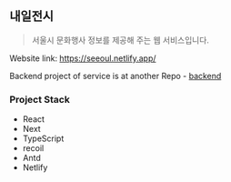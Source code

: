 ## 내일전시

> 서울시 문화행사 정보를 제공해 주는 웹 서비스입니다.

Website link: https://seeoul.netlify.app/

Backend project of service is at another Repo - [backend](https://github.com/ssxst31/all-exhibition-back-end)

### Project Stack

- React
- Next
- TypeScript
- recoil
- Antd
- Netlify

